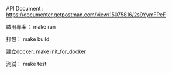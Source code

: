 API Document :
https://documenter.getpostman.com/view/15075816/2s9YymFPeF

啟用專案：
make run 

打包：
make build

建立docker:
make init_for_docker

測試：
make test

